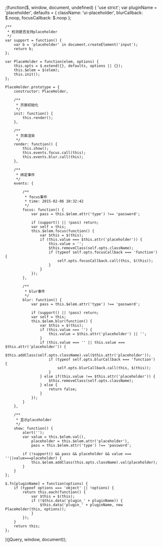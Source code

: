 
;(function($, window, document, undefined) {
    'use strict';
    var pluginName = 'placeholder',
        defaults = {
            className: 'ui-placeholder',
            blurCallback: $.noop,
            focusCallback: $.noop
        };

    /** 
     * 检测是否支持placeholder
     */
    var support = function() {
        var b = 'placeholder' in document.createElement('input');
        return b;
    };

    var PlaceHolder = function(elem, options) {
        this.opts = $.extend({}, defaults, options || {});
        this.$elem = $(elem);
        this.init();
    };

    PlaceHolder.prototype = {
        constructor: PlaceHolder,

        /** 
         * 页面初始化
         */
        init: function() {
            this.render();
        },

        /** 
         * 页面渲染
         */
        render: function() {
        	this.show();
            this.events.focus.call(this);
            this.events.blur.call(this);
        },

        /** 
         * 绑定事件
         */
        events: {

            /** 
             * focus事件
             * time: 2015-02-06 10:32:42
             */
            focus: function() {
                var pass = this.$elem.attr('type') !== 'password';

                if (support() || !pass) return;
                var self = this;
                this.$elem.focus(function() {
                    var $this = $(this);
                    if (this.value === $this.attr('placeholder')) {
                        this.value = '';
                        $this.removeClass(self.opts.className);
	                    if (typeof self.opts.focusCallback === 'function') {
	                    	self.opts.focusCallback.call(this, $(this));
	                    }
                    }
                });
            },

            /** 
             * blur事件
             */
            blur: function() {
                var pass = this.$elem.attr('type') !== 'password';

                if (support() || !pass) return;
                var self = this;
                this.$elem.blur(function() {
                    var $this = $(this);
                    if (this.value === '') {
                        this.value = $this.attr('placeholder') || '';
                    }
                    if (this.value === '' || this.value === $this.attr('placeholder')) {
                        $this.addClass(self.opts.className).val($this.attr('placeholder'));
	                    if (typeof self.opts.blurCallback === 'function') {
	                    	self.opts.blurCallback.call(this, $(this));
	                    }
                    } else if(this.value !== $this.attr('placeholder')) {
                        $this.removeClass(self.opts.className);
                    } else {
                        return false;
                    }
                });
            }
        },

        /** 
         * 显示placeholder
         */
        show: function() {
			alert('');
            var value = this.$elem.val(),
                placeholder = this.$elem.attr('placeholder'),
                pass = this.$elem.attr('type') !== 'password';

            if (!support() && pass && placeholder && value === ''||value===placeholder) {
                this.$elem.addClass(this.opts.className).val(placeholder);
            }
        }
    };

    $.fn[pluginName] = function(options) {
        if (typeof options === 'object' || !options) {
            return this.each(function() {
                var $this = $(this);
                if (!$this.data('plugin_' + pluginName)) {
                    $this.data('plugin_' + pluginName, new PlaceHolder(this, options));
                }
            });
        }
        return this;
    };
}(jQuery, window, document));
